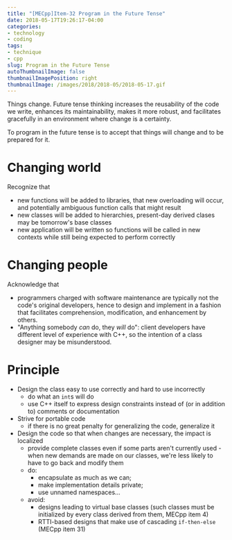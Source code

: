 ```yaml
---
title: "[MECpp]Item-32 Program in the Future Tense"
date: 2018-05-17T19:26:17-04:00
categories:
- technology
- coding
tags:
- technique
- cpp
slug: Program in the Future Tense
autoThumbnailImage: false
thumbnailImagePosition: right
thumbnailImage: /images/2018/2018-05/2018-05-17.gif
---
```


Things change. Future tense thinking increases the reusability of the code we write, enhances its maintainability, makes it more robust, and facilitates gracefully in an environment where change is a certainty.
<!--more-->
<!-- toc -->

To program in the future tense is to accept that things will change and to be prepared for it.

# Changing world

Recognize that 
* new functions will be added to libraries, that new overloading will occur, and potentially ambiguous function calls that might result
* new classes will be added to hierarchies, present-day derived clases may be tomorrow's base classes
* new application will be written so functions will be called in new contexts while still being expected to perform correctly

# Changing people

Acknowledge that

* programmers charged with software maintenance are typically not the code's original developers, hence to design and implement in a fashion that facilitates comprehension, modification, and enhancement by others.
* "Anything somebody _can_ do, they _will_ do": client developers have different level of experience with C++, so the intention of a class designer may be misunderstood. 

# Principle

* Design the class easy to use correctly and hard to use incorrectly
    * do what an `int`s will do
    * use C++ itself to express design constraints instead of (or in addition to) comments or documentation
* Strive for portable code
    * if there is no great penalty for generalizing the code, generalize it
* Design the code so that when changes are necessary, the impact is localized 
    * provide complete classes even if some parts aren't currently used - when new demands are made on our classes, we're less likely to have to go back and modify them
    * do: 
        * encapsulate as much as we can; 
        * make implementation details private; 
        * use unnamed namespaces...
    * avoid: 
        * designs leading to virtual base classes (such classes must be initialized by every class derived from them, MECpp item 4) 
        * RTTI-based designs that make use of cascading `if-then-else` (MECpp item 31)
